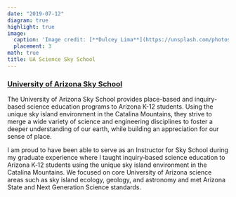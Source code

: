 ```yaml
---
date: "2019-07-12"
diagram: true
highlight: true
image:
  caption: 'Image credit: [**Dulcey Lima**](https://unsplash.com/photos/fAhRakEMu8E)'
  placement: 3
math: true
title: UA Science Sky School 
---
```


### [University of Arizona Sky School](https://skyschool.arizona.edu/)

The University of Arizona Sky School provides place-based and inquiry-based science education programs to Arizona K-12 students. Using the unique sky island environment in the Catalina Mountains, they strive to merge a wide variety of science and engineering disciplines to foster a deeper understanding of our earth, while building an appreciation for our sense of place.

I am proud to have been able to serve as an Instructor for Sky School during my graduate experience where I taught inquiry‑based science education to Arizona K‑12 students using the unique sky island environment in the Catalina Mountains. We focused on core University of Arizona science areas such as sky island ecology, geology, and astronomy and met Arizona State and Next Generation Science standards.